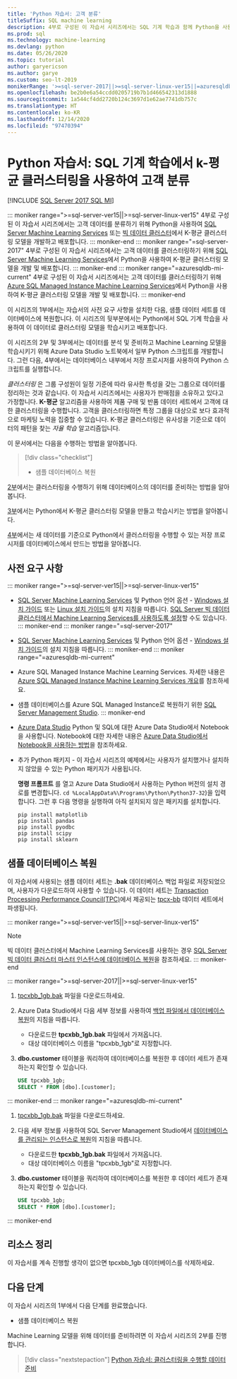 ```yaml
---
title: 'Python 자습서: 고객 분류'
titleSuffix: SQL machine learning
description: 4부로 구성된 이 자습서 시리즈에서는 SQL 기계 학습과 함께 Python을 사용하여 데이터베이스에서 K-평균 클러스터링을 통해 고객을 분류합니다.
ms.prod: sql
ms.technology: machine-learning
ms.devlang: python
ms.date: 05/26/2020
ms.topic: tutorial
author: garyericson
ms.author: garye
ms.custom: seo-lt-2019
monikerRange: '>=sql-server-2017||>=sql-server-linux-ver15||=azuresqldb-mi-current'
ms.openlocfilehash: be2b0e6a54ccdd0205719b7b1d466542313d1888
ms.sourcegitcommit: 1a544cf4dd2720b124c3697d1e62ae7741db757c
ms.translationtype: HT
ms.contentlocale: ko-KR
ms.lasthandoff: 12/14/2020
ms.locfileid: "97470394"
---
```

# <a name="python-tutorial-categorizing-customers-using-k-means-clustering-with-sql-machine-learning"></a>Python 자습서: SQL 기계 학습에서 k-평균 클러스터링을 사용하여 고객 분류
[!INCLUDE [SQL Server 2017 SQL MI](../../includes/applies-to-version/sqlserver2017-asdbmi.md)]

::: moniker range=">=sql-server-ver15||>=sql-server-linux-ver15"
4부로 구성된 이 자습서 시리즈에서는 고객 데이터를 분류하기 위해 Python을 사용하여 [SQL Server Machine Learning Services](../sql-server-machine-learning-services.md) 또는 [빅 데이터 클러스터](../../big-data-cluster/machine-learning-services.md)에서 K-평균 클러스터링 모델을 개발하고 배포합니다.
::: moniker-end
::: moniker range="=sql-server-2017"
4부로 구성된 이 자습서 시리즈에서는 고객 데이터를 클러스터링하기 위해 [SQL Server Machine Learning Services](../sql-server-machine-learning-services.md)에서 Python을 사용하여 K-평균 클러스터링 모델을 개발 및 배포합니다.
::: moniker-end
::: moniker range="=azuresqldb-mi-current"
4부로 구성된 이 자습서 시리즈에서는 고객 데이터를 클러스터링하기 위해 [Azure SQL Managed Instance Machine Learning Services](/azure/azure-sql/managed-instance/machine-learning-services-overview)에서 Python을 사용하여 K-평균 클러스터링 모델을 개발 및 배포합니다.
::: moniker-end

이 시리즈의 1부에서는 자습서의 사전 요구 사항을 설치한 다음, 샘플 데이터 세트를 데이터베이스에 복원합니다. 이 시리즈의 뒷부분에서는 Python에서 SQL 기계 학습을 사용하여 이 데이터로 클러스터링 모델을 학습시키고 배포합니다.

이 시리즈의 2부 및 3부에서는 데이터를 분석 및 준비하고 Machine Learning 모델을 학습시키기 위해 Azure Data Studio 노트북에서 일부 Python 스크립트를 개발합니다. 그런 다음, 4부에서는 데이터베이스 내부에서 저장 프로시저를 사용하여 Python 스크립트를 실행합니다.

*클러스터링* 은 그룹 구성원이 일정 기준에 따라 유사한 특성을 갖는 그룹으로 데이터를 정리하는 것과 같습니다. 이 자습서 시리즈에서는 사용자가 판매점을 소유하고 있다고 가정합니다. **K-평균** 알고리즘을 사용하여 제품 구매 및 반품 데이터 세트에서 고객에 대한 클러스터링을 수행합니다. 고객을 클러스터링하면 특정 그룹을 대상으로 보다 효과적으로 마케팅 노력을 집중할 수 있습니다. K-평균 클러스터링은 유사성을 기준으로 데이터의 패턴을 찾는 *자율 학습* 알고리즘입니다.

이 문서에서는 다음을 수행하는 방법을 알아봅니다.

> [!div class="checklist"]
> * 샘플 데이터베이스 복원

[2부](python-clustering-model-prepare-data.md)에서는 클러스터링을 수행하기 위해 데이터베이스의 데이터를 준비하는 방법을 알아봅니다.

[3부](python-clustering-model-build.md)에서는 Python에서 K-평균 클러스터링 모델을 만들고 학습시키는 방법을 알아봅니다.

[4부](python-clustering-model-deploy.md)에서는 새 데이터를 기준으로 Python에서 클러스터링을 수행할 수 있는 저장 프로시저를 데이터베이스에서 만드는 방법을 알아봅니다.

## <a name="prerequisites"></a>사전 요구 사항

::: moniker range=">=sql-server-ver15||>=sql-server-linux-ver15"
* [SQL Server Machine Learning Services](../sql-server-machine-learning-services.md) 및 Python 언어 옵션 - [Windows 설치 가이드](../install/sql-machine-learning-services-windows-install.md) 또는 [Linux 설치 가이드](../../linux/sql-server-linux-setup-machine-learning.md?toc=%252fsql%252fmachine-learning%252ftoc.json&view=sql-server-linux-ver15&preserve-view=true)의 설치 지침을 따릅니다. [SQL Server 빅 데이터 클러스터에서 Machine Learning Services를 사용하도록 설정](../../big-data-cluster/machine-learning-services.md)할 수도 있습니다.
::: moniker-end
::: moniker range="=sql-server-2017"
* [SQL Server Machine Learning Services](../sql-server-machine-learning-services.md) 및 Python 언어 옵션 - [Windows 설치 가이드](../install/sql-machine-learning-services-windows-install.md)의 설치 지침을 따릅니다.
::: moniker-end
::: moniker range="=azuresqldb-mi-current"
* Azure SQL Managed Instance Machine Learning Services. 자세한 내용은 [Azure SQL Managed Instance Machine Learning Services 개요](/azure/azure-sql/managed-instance/machine-learning-services-overview)를 참조하세요.

* 샘플 데이터베이스를 Azure SQL Managed Instance로 복원하기 위한 [SQL Server Management Studio](../../ssms/download-sql-server-management-studio-ssms.md).
::: moniker-end

* [Azure Data Studio](../../azure-data-studio/what-is.md) Python 및 SQL에 대한 Azure Data Studio에서 Notebook을 사용합니다. Notebook에 대한 자세한 내용은 [Azure Data Studio에서 Notebook을 사용하는 방법](../../azure-data-studio/notebooks/notebooks-guidance.md)을 참조하세요.

* 추가 Python 패키지 - 이 자습서 시리즈의 예제에서는 사용자가 설치했거나 설치하지 않았을 수 있는 Python 패키지가 사용됩니다.

  **명령 프롬프트** 를 열고 Azure Data Studio에서 사용하는 Python 버전의 설치 경로를 변경합니다. `cd %LocalAppData%\Programs\Python\Python37-32`)을 입력합니다. 그런 후 다음 명령을 실행하여 아직 설치되지 않은 패키지를 설치합니다.

  ```console
  pip install matplotlib
  pip install pandas
  pip install pyodbc
  pip install scipy
  pip install sklearn
  ```

## <a name="restore-the-sample-database"></a>샘플 데이터베이스 복원

이 자습서에 사용되는 샘플 데이터 세트는 **.bak** 데이터베이스 백업 파일로 저장되었으며, 사용자가 다운로드하여 사용할 수 있습니다. 이 데이터 세트는 [Transaction Processing Performance Council(TPC)](http://www.tpc.org/)에서 제공되는 [tpcx-bb](http://www.tpc.org/tpcx-bb/default5.asp) 데이터 세트에서 파생됩니다.

::: moniker range=">=sql-server-ver15||>=sql-server-linux-ver15"
> [!NOTE]
> 빅 데이터 클러스터에서 Machine Learning Services를 사용하는 경우 [SQL Server 빅 데이터 클러스터 마스터 인스턴스에 데이터베이스 복원](../../big-data-cluster/data-ingestion-restore-database.md)을 참조하세요.
::: moniker-end

::: moniker range=">=sql-server-2017||>=sql-server-linux-ver15"
1. [tpcxbb_1gb.bak](https://sqlchoice.blob.core.windows.net/sqlchoice/static/tpcxbb_1gb.bak) 파일을 다운로드하세요.

1. Azure Data Studio에서 다음 세부 정보를 사용하여 [백업 파일에서 데이터베이스 복원](../../azure-data-studio/tutorial-backup-restore-sql-server.md#restore-a-database-from-a-backup-file)의 지침을 따릅니다.

   * 다운로드한 **tpcxbb_1gb.bak** 파일에서 가져옵니다.
   * 대상 데이터베이스 이름을 "tpcxbb_1gb"로 지정합니다.

1. **dbo.customer** 테이블을 쿼리하여 데이터베이스를 복원한 후 데이터 세트가 존재하는지 확인할 수 있습니다.

    ```sql
    USE tpcxbb_1gb;
    SELECT * FROM [dbo].[customer];
    ```
::: moniker-end
::: moniker range="=azuresqldb-mi-current"
1. [tpcxbb_1gb.bak](https://sqlchoice.blob.core.windows.net/sqlchoice/static/tpcxbb_1gb.bak) 파일을 다운로드하세요.

1. 다음 세부 정보를 사용하여 SQL Server Management Studio에서 [데이터베이스를 관리되는 인스턴스로 복원](/azure/sql-database/sql-database-managed-instance-get-started-restore)의 지침을 따릅니다.

   * 다운로드한 **tpcxbb_1gb.bak** 파일에서 가져옵니다.
   * 대상 데이터베이스 이름을 "tpcxbb_1gb"로 지정합니다.

1. **dbo.customer** 테이블을 쿼리하여 데이터베이스를 복원한 후 데이터 세트가 존재하는지 확인할 수 있습니다.

    ```sql
    USE tpcxbb_1gb;
    SELECT * FROM [dbo].[customer];
    ```
::: moniker-end

## <a name="clean-up-resources"></a>리소스 정리

이 자습서를 계속 진행할 생각이 없으면 tpcxbb_1gb 데이터베이스를 삭제하세요.

## <a name="next-steps"></a>다음 단계

이 자습서 시리즈의 1부에서 다음 단계를 완료했습니다.

* 샘플 데이터베이스 복원

Machine Learning 모델을 위해 데이터를 준비하려면 이 자습서 시리즈의 2부를 진행합니다.

> [!div class="nextstepaction"]
> [Python 자습서: 클러스터링을 수행할 데이터 준비](python-clustering-model-prepare-data.md)